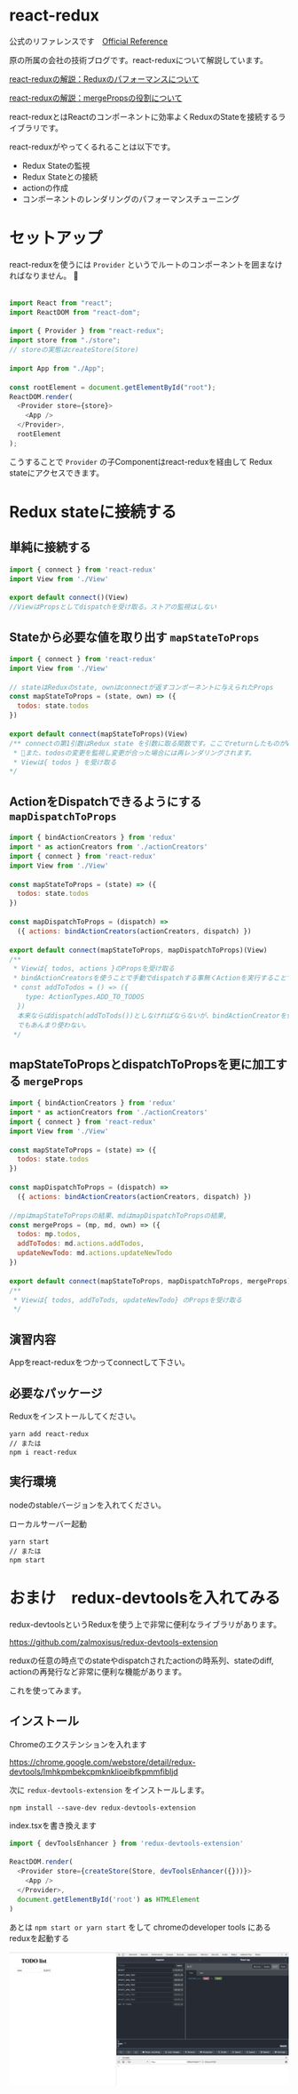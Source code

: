 # react-redux


公式のリファレンスです　[Official Reference](https://https://github.com/reduxjs/react-redux)

原の所属の会社の技術ブログです。react-reduxについて解説しています。

[react-reduxの解説：Reduxのパフォーマンスについて](http://anect.hatenablog.com/entry/2018/04/05/124654)

[react-reduxの解説：mergePropsの役割について](http://anect.hatenablog.com/entry/2018/04/18/190841)

react-reduxとはReactのコンポーネントに効率よくReduxのStateを接続するライブラリです。

react-reduxがやってくるれることは以下です。

- Redux Stateの監視
- Redux Stateとの接続
- actionの作成
- コンポーネントのレンダリングのパフォーマンスチューニング

# セットアップ

react-reduxを使うには `Provider` というでルートのコンポーネントを囲まなければなりません。

```js

import React from "react";
import ReactDOM from "react-dom";

import { Provider } from "react-redux";
import store from "./store";
// storeの実態はcreateStore(Store)

import App from "./App";

const rootElement = document.getElementById("root");
ReactDOM.render(
  <Provider store={store}>
    <App />
  </Provider>,
  rootElement
);
```

こうすることで `Provider` の子Componentはreact-reduxを経由して Redux stateにアクセスできます。

# Redux stateに接続する

## 単純に接続する

```js
import { connect } from 'react-redux'
import View from './View'

export default connect()(View)
//ViewはPropsとしてdispatchを受け取る。ストアの監視はしない
```

## Stateから必要な値を取り出す `mapStateToProps`

```js
import { connect } from 'react-redux'
import View from './View'

// stateはReduxのstate, ownはconnectが返すコンポーネントに与えられたProps
const mapStateToProps = (state, own) => ({
  todos: state.todos
})

export default connect(mapStateToProps)(View)
/** connectの第1引数はRedux state を引数に取る関数です。ここでreturnしたものがViewのPropsとして渡されます。
 * また、todosの変更を監視し変更が合った場合には再レンダリングされます。
 * Viewは{ todos } を受け取る
*/
```

## ActionをDispatchできるようにする `mapDispatchToProps`

```js
import { bindActionCreators } from 'redux'
import * as actionCreators from './actionCreators'
import { connect } from 'react-redux'
import View from './View'

const mapStateToProps = (state) => ({
  todos: state.todos
})

const mapDispatchToProps = (dispatch) =>
  ({ actions: bindActionCreators(actionCreators, dispatch) })

export default connect(mapStateToProps, mapDispatchToProps)(View)
/**
 * Viewは{ todos, actions }のPropsを受け取る
 * bindActionCreatorsを使うことで手動でdispatchする事無くActionを実行することで発行ができる
 * const addToTodos = () => ({
    type: ActionTypes.ADD_TO_TODOS
  })
  本来ならばdispatch(addToTods())としなければならないが、bindActionCreatorを使うことでaddToTodos()でdispatchできる。
  でもあんまり使わない。
 */
```

## mapStateToPropsとdispatchToPropsを更に加工する `mergeProps`

```js
import { bindActionCreators } from 'redux'
import * as actionCreators from './actionCreators'
import { connect } from 'react-redux'
import View from './View'

const mapStateToProps = (state) => ({
  todos: state.todos
})

const mapDispatchToProps = (dispatch) =>
  ({ actions: bindActionCreators(actionCreators, dispatch) })

//mpはmapStateToPropsの結果、mdはmapDispatchToPropsの結果,
const mergeProps = (mp, md, own) => ({
  todos: mp.todos,
  addToTodos: md.actions.addTodos,
  updateNewTodo: md.actions.updateNewTodo
})

export default connect(mapStateToProps, mapDispatchToProps, mergeProps)(View)
/**
 * Viewは{ todos, addToTods, updateNewTodo} のPropsを受け取る
 */

```


## 演習内容
Appをreact-reduxをつかってconnectして下さい。

## 必要なパッケージ
Reduxをインストールしてください。
```
yarn add react-redux
// または
npm i react-redux
```

## 実行環境
nodeのstableバージョンを入れてください。

ローカルサーバー起動

```
yarn start
// または
npm start
```


# おまけ　redux-devtoolsを入れてみる

redux-devtoolsというReduxを使う上で非常に便利なライブラリがあります。

https://github.com/zalmoxisus/redux-devtools-extension

reduxの任意の時点でのstateやdispatchされたactionの時系列、stateのdiff, actionの再発行など非常に便利な機能があります。

これを使ってみます。

## インストール

Chromeのエクステンションを入れます

https://chrome.google.com/webstore/detail/redux-devtools/lmhkpmbekcpmknklioeibfkpmmfibljd


次に `redux-devtools-extension` をインストールします。

```
npm install --save-dev redux-devtools-extension
```

index.tsxを書き換えます
```js
import { devToolsEnhancer } from 'redux-devtools-extension'

ReactDOM.render(
  <Provider store={createStore(Store, devToolsEnhancer({}))}>
    <App />
  </Provider>,
  document.getElementById('root') as HTMLElement
)

```

あとは `npm start or yarn start` をして chromeのdeveloper tools にあるreduxを起動する

<img src="./redux-devtools.png"/>